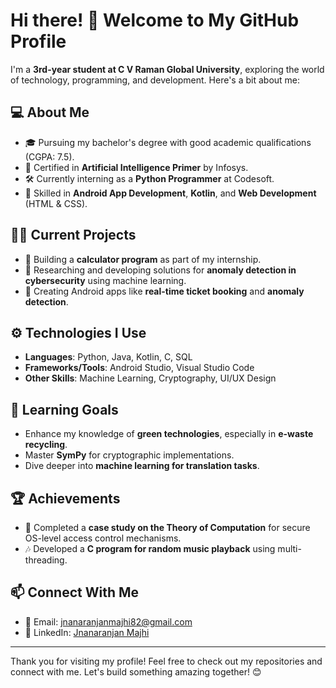 # Hi there! 👋 Welcome to My GitHub Profile  

I'm a **3rd-year student at C V Raman Global University**, exploring the world of technology, programming, and development. Here's a bit about me:  

## 💻 About Me  
- 🎓 Pursuing my bachelor's degree with good academic qualifications (CGPA: 7.5).  
- 🌟 Certified in **Artificial Intelligence Primer** by Infosys.  
- 🛠 Currently interning as a **Python Programmer** at Codesoft.  
- 🚀 Skilled in **Android App Development**, **Kotlin**, and **Web Development** (HTML & CSS).  

## 🧑‍💻 Current Projects  
- 🔢 Building a **calculator program** as part of my internship.  
- 🔐 Researching and developing solutions for **anomaly detection in cybersecurity** using machine learning.  
- 📱 Creating Android apps like **real-time ticket booking** and **anomaly detection**.  

## ⚙️ Technologies I Use  
- **Languages**: Python, Java, Kotlin, C, SQL  
- **Frameworks/Tools**: Android Studio, Visual Studio Code  
- **Other Skills**: Machine Learning, Cryptography, UI/UX Design  

## 🌱 Learning Goals  
- Enhance my knowledge of **green technologies**, especially in **e-waste recycling**.  
- Master **SymPy** for cryptographic implementations.  
- Dive deeper into **machine learning for translation tasks**.  

## 🏆 Achievements  
- 📜 Completed a **case study on the Theory of Computation** for secure OS-level access control mechanisms.  
- 🎶 Developed a **C program for random music playback** using multi-threading.  

## 📫 Connect With Me  
- 📧 Email: jnanaranjanmajhi82@gmail.com  
- 💼 LinkedIn: [Jnanaranjan Majhi](https://www.linkedin.com/in/jnanaranjan-majhi-208498255) 

---

Thank you for visiting my profile! Feel free to check out my repositories and connect with me. Let's build something amazing together! 😊
